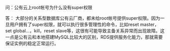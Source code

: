 问：公有云上root帐号为什么没有super权限

答：
大部分的关系型数据库公有云厂商，都未给root帐号提供super权限。因为一旦用户拥有了super权限，就可以执行很多管理性的命令，比如reset master，set global…，kill，reset slave等，这很有可能导致主备关系异常而出现故障。这一点是公有云和本地搭建MySQL比较大的区别，RDS提供服务化能力，那就需要保证实例的稳定正常运行。